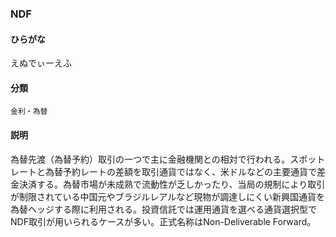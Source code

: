<div style="display:none;">

## [あ行](securities-terms?id=あ行)
## [か行](securities-terms?id=か行)
## [さ行](securities-terms?id=さ行)
## [た行](securities-terms?id=た行)
## [な行](securities-terms?id=な行)
## [は行](securities-terms?id=は行)
## [ま行](securities-terms?id=ま行)
## [や行](securities-terms?id=や行)
## [ら行](securities-terms?id=ら行)
## [わ行](securities-terms?id=わ行)
## [英数字・記号](securities-terms?id=英数字・記号)

</div>

### NDF

#### ひらがな

えぬでぃーえふ

#### 分類

`金利・為替`

#### 説明

為替先渡（為替予約）取引の一つで主に金融機関との相対で行われる。スポットレートと為替予約レートの差額を取引通貨ではなく、米ドルなどの主要通貨で差金決済する。為替市場が未成熟で流動性が乏しかったり、当局の規制により取引が制限されている中国元やブラジルレアルなど現物が調達しにくい新興国通貨を為替ヘッジする際に利用される。投資信託では運用通貨を選べる通貨選択型でNDF取引が用いられるケースが多い。正式名称はNon-Deliverable Forward。

